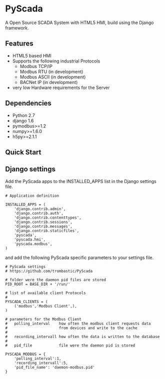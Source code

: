 PyScada
=======

A Open Source SCADA System with HTML5 HMI, build using the Django framework.


Features
--------

* HTML5 based HMI
* Supports the following industrial Protocols
	- Modbus TCP/IP
	- Modbus RTU (in development)
	- Modbus ASCII (in development)
	- BACNet IP (in development)
* very low Hardware requirements for the Server


Dependencies
------------

* Python 2.7
* django 1.6
* pymodbus>=1.2
* numpy>=1.6.0
* h5py>=2.1.1


Quick Start
-----------



## Django settings ##


Add the PyScada apps to the INSTALLED_APPS list in the Django settings file.

```
# Application definition

INSTALLED_APPS = (
    'django.contrib.admin',
    'django.contrib.auth',
    'django.contrib.contenttypes',
    'django.contrib.sessions',
    'django.contrib.messages',
    'django.contrib.staticfiles',
    'pyscada',
    'pyscada.hmi',
    'pyscada.modbus',
)
```

and add the following PyScada specific parameters to your settings file.


```
# PyScada settings
# https://github.com/trombastic/PyScada

# folder were the daemon pid files are stored
PID_ROOT = BASE_DIR + '/run/'

# list of available client Protocols
# 
PYSCADA_CLIENTS = (
	('modbus','Modbus Client',),
)

# parameters for the Modbus Client
# 	polling_interval 	how often the modbus client requests data
#						from devices and write to the cache
#
#	recording_intervall	how often the data is written to the database
#
# 	pid_file			file were the daemon pid is stored

PYSCADA_MODBUS = {
	'polling_interval':1,
	'recording_intervall':5,
	'pid_file_name': 'daemon-modbus.pid'
}

```






